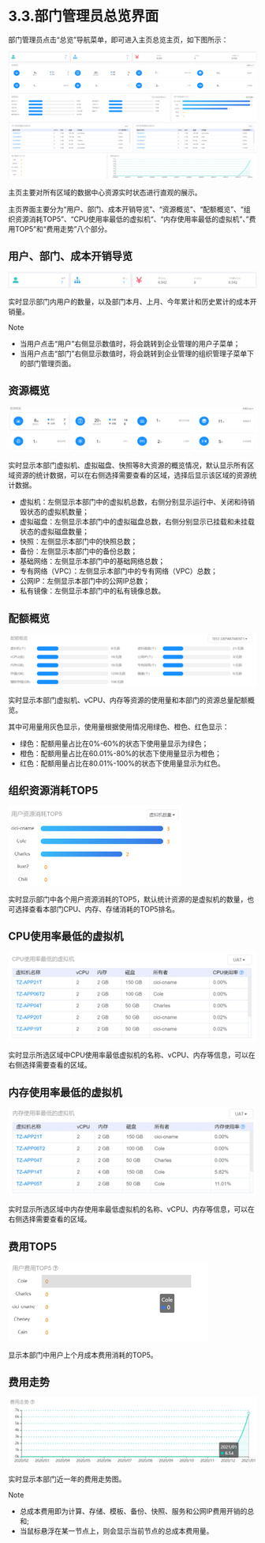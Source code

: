 # 3.3.部门管理员总览界面

部门管理员点击“总览”导航菜单，即可进入主页总览主页，如下图所示：

![image-20210127103908976](department_manager_view.assets/image-20210127103908976.png)

主页主要对所有区域的数据中心资源实时状态进行直观的展示。

主页界面主要分为“用户、部门、成本开销导览”、“资源概览”、“配额概览”、“组织资源消耗TOP5”、“CPU使用率最低的虚拟机“、“内存使用率最低的虚拟机”、”费用TOP5”和“费用走势”八个部分。

## 用户、部门、成本开销导览

![image-20210127103937733](department_manager_view.assets/image-20210127103937733.png)

实时显示部门内用户的数量，以及部门本月、上月、今年累计和历史累计的成本开销量。

> [!NOTE]
>
> - 当用户点击“用户”右侧显示数值时，将会跳转到企业管理的用户子菜单；
> - 当用户点击“部门”右侧显示数值时，将会跳转到企业管理的组织管理子菜单下的部门管理页面。

## 资源概览

![image-20210127104003271](department_manager_view.assets/image-20210127104003271.png)

实时显示本部门虚拟机、虚拟磁盘、快照等8大资源的概览情况，默认显示所有区域资源的统计数据，可以在右侧选择需要查看的区域，选择后显示该区域的资源统计数据。

- 虚拟机：左侧显示本部门中的虚拟机总数，右侧分别显示运行中、关闭和待销毁状态的虚拟机数量；
- 虚拟磁盘：左侧显示本部门中的虚拟磁盘总数，右侧分别显示已挂载和未挂载状态的虚拟磁盘数量；
- 快照：左侧显示本部门中的快照总数；
- 备份：左侧显示本部门中的备份总数；
- 基础网络：左侧显示本部门中的基础网络总数；
- 专有网络（VPC）：左侧显示本部门中的专有网络（VPC）总数；
- 公网IP：左侧显示本部门中的公网IP总数；
- 私有镜像：左侧显示本部门中的私有镜像总数。

## 配额概览

![image-20210127104036023](department_manager_view.assets/image-20210127104036023.png)

实时显示本部门虚拟机、vCPU、内存等资源的使用量和本部门的资源总量配额概览。

其中可用量用灰色显示，使用量根据使用情况用绿色、橙色、红色显示：

- 绿色：配额用量占比在0%-60%的状态下使用量显示为绿色；
- 橙色：配额用量占比在60.01%-80%的状态下使用量显示为橙色；
- 红色：配额用量占比在80.01%-100%的状态下使用量显示为红色。

## 组织资源消耗TOP5

<img src="department_manager_view.assets/image-20210127104056988.png" alt="image-20210127104056988" style="zoom:50%;" />

实时显示部门中各个用户资源消耗的TOP5，默认统计资源的是虚拟机的数量，也可选择查看本部门CPU、内存、存储消耗的TOP5排名。

## CPU使用率最低的虚拟机

<img src="department_manager_view.assets/image-20210127104115999.png" alt="image-20210127104115999" style="zoom:50%;" />

实时显示所选区域中CPU使用率最低虚拟机的名称、vCPU、内存等信息，可以在右侧选择需要查看的区域。

## 内存使用率最低的虚拟机

<img src="department_manager_view.assets/image-20210127104131484.png" alt="image-20210127104131484" style="zoom:50%;" />

实时显示所选区域中内存使用率最低虚拟机的名称、vCPU、内存等信息，可以在右侧选择需要查看的区域。

## 费用TOP5

<img src="department_manager_view.assets/image-20210127104210703.png" alt="image-20210127104210703" style="zoom:50%;" />

显示本部门中用户上个月成本费用消耗的TOP5。

## 费用走势

<img src="department_manager_view.assets/image-20210127104252443.png" alt="image-20210127104252443"  />

实时显示本部门近一年的费用走势图。

> [!NOTE]
>
> - 总成本费用即为计算、存储、模板、备份、快照、服务和公网IP费用开销的总和;
> - 当鼠标悬浮在某一节点上，则会显示当前节点的总成本费用量。